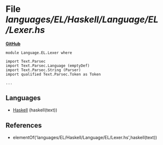 # File _languages/EL/Haskell/Language/EL/Lexer.hs_
**[GitHub](https://github.com/softlang/yas/blob/master/languages/EL/Haskell/Language/EL/Lexer.hs)**
```
module Language.EL.Lexer where

import Text.Parsec
import Text.Parsec.Language (emptyDef)
import Text.Parsec.String (Parser)
import qualified Text.Parsec.Token as Token

...
```

## Languages
* [Haskell](../languages/Haskell.md) (haskell(text))

## References
* elementOf('languages/EL/Haskell/Language/EL/Lexer.hs',haskell(text))
